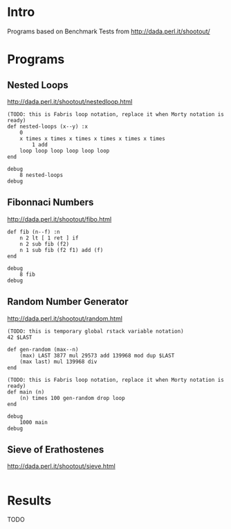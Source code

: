 # Intro

Programs based on Benchmark Tests from http://dada.perl.it/shootout/

# Programs

## Nested Loops

http://dada.perl.it/shootout/nestedloop.html

```
(TODO: this is Fabris loop notation, replace it when Morty notation is ready)
def nested-loops (x--y) :x
    0
    x times x times x times x times x times x times
        1 add
    loop loop loop loop loop loop
end

debug
    8 nested-loops
debug
```


## Fibonnaci Numbers

http://dada.perl.it/shootout/fibo.html

```
def fib (n--f) :n
    n 2 lt [ 1 ret ] if
    n 2 sub fib (f2)
    n 1 sub fib (f2 f1) add (f)
end

debug
    8 fib 
debug
```


## Random Number Generator

http://dada.perl.it/shootout/random.html

```
(TODO: this is temporary global rstack variable notation)
42 $LAST

def gen-random (max--n)
    (max) LAST 3877 mul 29573 add 139968 mod dup $LAST
    (max last) mul 139968 div
end

(TODO: this is Fabris loop notation, replace it when Morty notation is ready)
def main (n)
    (n) times 100 gen-random drop loop
end

debug
    1000 main
debug
```


## Sieve of Erathostenes

http://dada.perl.it/shootout/sieve.html

```
```


# Results

TODO


